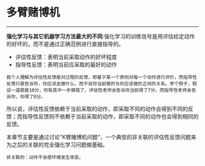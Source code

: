 # 多臂赌博机

____________

**强化学习与其它机器学习方法最大的不同**:强化学习的训练信号是用评估给定动作的好坏的，而不是通过正确范例进行直接指导的。

- 评估性反馈：表明当前采取动作的好坏程度
- 指导性反馈：表明当前应采取的最好的动作

```我个人理解为评估性反馈是对过程的反馈，即基于某一个原则对每一个动作进行评价，而指导性反馈只是告诉你，你应该去做什么，而不说你当前做的与你应该做的之间的关系。举个例子，假设一道题是10分，你有其中一步做错了，评估性老师会告诉你当前得了7分，而指导性老师会告诉你，你得了0分。```

所以说，评估性反馈依赖于当前采取的动作，即采取不同的动作会得到不同的反馈；而指导性反馈则不依赖于当前采取的动作，即采取不同的动作也会得到相同的反馈。

本章节主要是通过讨论”K臂赌博机问题“，一个典型的非关联的评估性反馈问题来为之后的关联的完全强化学习问题做基础。

```非关联的：动作不会使环境发生改变。```


